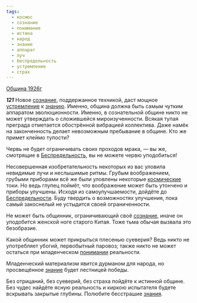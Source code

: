 ```yaml
---
tags:
  - космос
  - сознание
  - понимание
  - истина
  - народ
  - знание
  - аппарат
  - луч
  - беспредельность
  - устремление
  - страх
---
```


[Община 1926г](/agni/1926)

___121___
Новое [сознание](/tag/#сознание), поддержанное техникой, даст мощное [устремление](/tag/#устремление) к [знанию](/tag/#знание). Именно, община должна быть самым чутким аппаратом эволюционности. Именно, в сознательной общине никто не может утверждать о сложившейся мироизученности. Всякая тупая преграда отметается обострённой вибрацией коллектива. Даже намёк на законченность делает невозможным пребывание в общине. Кто же примет клеймо тупости?   

Червь не будет ограничивать своих проходов мрака, — вы же, смотрящие в [Беспредельность](/tag/#беспредельность), вы не можете червю уподобиться!   

Несовершенная изобретательность некоторых из вас уловила невидимые лучи и неслышимые ритмы. Грубым воображением, грубыми приборами всё же были уловлены некоторые [космические](/tag/#космос) токи. Но ведь глупец поймёт, что воображение может быть утончено и приборы улучшены. Исходя из самоулучшаемости, дойдёте до [Беспредельности](/tag/#беспредельность). Буду твердить о возможностях улучшения, пока самый закоснелый не устыдится своей ограниченности.   

Не может быть общинник, ограничивающий своё [сознание](/tag/#сознание), иначе он уподобится женской ноге старого Китая. Тоже тьма обычая вызвала это безобразие.   

Какой общинник может прикрыться плесенью суеверия? Ведь никто не употребляет убогий, первобытный паровоз; также никто не может остаться при младенческом [понимании](/tag/#понимание) реальности.   

Младенческий материализм явится дурманом для народа, но просвещённое [знание](/tag/#знание) будет лестницей победы.   

Без отрицаний, без суеверий, без страха пойдёте к истинной общине. Без чудес найдёте ясную реальность и киркою испытателя будете вскрывать закрытые глубины. Полюбите бесстрашие [знания](/tag/#знание).   

